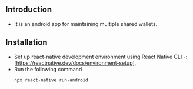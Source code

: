 ## Introduction
- It is an android app for maintaining multiple shared wallets. 

## Installation
* Set up react-native development environment using React Native CLI -: [https://reactnative.dev/docs/environment-setup],
* Run the following command 
   ```
   npx react-native run-android
   ```
